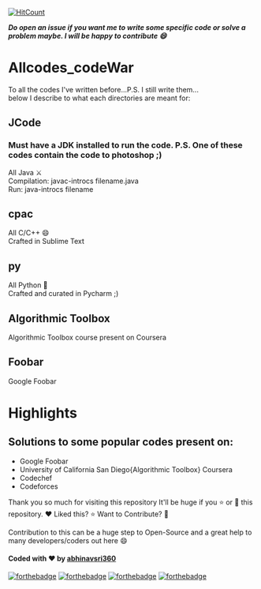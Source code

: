 [![HitCount](http://hits.dwyl.com/abhinavsri360/Allcodes_codeWar.svg)](http://hits.dwyl.com/abhinavsri360/Allcodes_codeWar)

**_Do open an issue if you want me to write some specific code or solve a problem maybe. I will be happy to contribute :smile:_**

# Allcodes_codeWar
To all the codes I've written before...P.S. I still write them...<br>
below I describe to what each directories are meant for:
## JCode
### Must have a JDK installed to run the code. P.S. One of these codes contain the code to photoshop ;) 
All Java :crossed_swords:<br>
Compilation: javac-introcs filename.java<br>
Run: java-introcs filename
## cpac
All C/C++ :smile:<br>
Crafted in Sublime Text
## py
All Python :snake:<br>
Crafted and curated in Pycharm ;)
## Algorithmic Toolbox
Algorithmic Toolbox course present on Coursera
## Foobar
Google Foobar

# Highlights
## Solutions to some popular codes present on:
- Google Foobar
- University of California San Diego{Algorithmic Toolbox} Coursera
- Codechef
- Codeforces

Thank you so much for visiting this repository It'll be huge if you ⭐ or 🍴 this repository.
❤️ Liked this? ⭐ Want to Contribute? 🍴

Contribution to this can be a huge step to Open-Source and a great help to many developers/coders out here 😄

#### Coded with :heart: by <a href="https://github.com/abhinavsri360">abhinavsri360</a>

[![forthebadge](https://forthebadge.com/images/badges/cc-0.svg)](https://github.com/abhinavsri360)
[![forthebadge](https://forthebadge.com/images/badges/check-it-out.svg)](https://github.com/abhinavsri360)
[![forthebadge](https://forthebadge.com/images/badges/no-ragrets.svg)](https://github.com/abhinavsri360)
[![forthebadge](https://forthebadge.com/images/badges/made-with-crayons.svg)](https://github.com/abhinavsri360)
